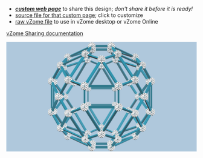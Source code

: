 
 - [***custom web page***][post] to share this design; *don't share it before it is ready!*
 - [source file for that custom page][source]; click to customize
 - [raw vZome file][raw] to use in vZome desktop or vZome Online

[vZome Sharing documentation](https://vzome.github.io/vzome/sharing.html#how-it-works)

![Image](<sample-vZome-share.png>)


[post]: <https://vorth.github.io/vzome-sharing/2021/11/29/sample-vZome-share-08-01-41.html>
[source]: <https://github.com/vorth/vzome-sharing/edit/main/_posts/2021-11-29-sample-vZome-share-08-01-41.md>
[raw]: <https://raw.githubusercontent.com/vorth/vzome-sharing/main/2021/11/29/08-01-41-sample-vZome-share/sample-vZome-share.vZome>
